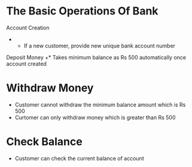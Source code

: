 # The Basic Operations Of Bank

 Account Creation
+ * If a new customer, provide new unique bank account number

 Deposit Money
+* Takes minimum balance as Rs 500 automatically once account created
 
# Withdraw Money
* Customer cannot withdraw the minimum balance amount which is Rs 500
* Curtomer can only withdraw money which is greater than Rs 500
 
# Check Balance 
* Customer can check the current balance of account
 
 
 
